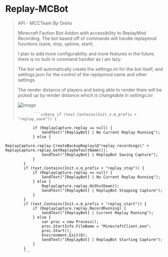 # Replay-MCBot
 
> API - MCCTeam By Orelio
> 
> Minecraft Faction Bot-Addon with accessibility to ReplayMod Recording. The bot based off of commands will handle replaymod functions (save, stop, uptime, start).
>
> I plan to add more configurability and more features in the future, there is no bulit in command handler as I am lazy. 
>
> The bot will automatically create the settings.ini for the bot itself, and settings.json for the control of the replaymod name and other settings.
>
>The render distance of players and being able to render them will be picked up by render distance which is changeable in settings.ini
>
> ![image](https://user-images.githubusercontent.com/93289395/141695669-d634e1ed-015b-4ca5-b273-8f7a64bf242d.png)
> 
>            ```csharp if (text.Contains(Init.v.m_prefix + "replay_save")) {
                if (ReplayCapture.replay == null) {
                    SendText("[ReplayBot] | No Current Replay Running");
                } else {
                    ReplayCapture.replay.CreateBackupReplay(@"replay_recordings\" + ReplayCapture.replay.GetReplayDefaultName());
                    SendText("[ReplayBot] | ReplayBot Saving Capture");
                }
            }
            if (text.Contains(Init.v.m_prefix + "replay_stop")) {
                if (ReplayCapture.replay == null) {
                    SendText("[ReplayBot] | No Current Replay Running");
                } else {
                    ReplayCapture.replay.OnShutDown();
                    SendText("[ReplayBot] | ReplayBot Stopping Capture");
                }   
            }
            if (text.Contains(Init.v.m_prefix + "replay_start")) {
                if (ReplayCapture.replay.RecordRunning) {
                    SendText("[ReplayBot] | Current Replay Running");
                } else {
                    var proc = new Process();
                    proc.StartInfo.FileName = "MinecraftClient.exe";
                    proc.Start();
                    Environment.Exit(0);
                    SendText("[ReplayBot] | ReplayBot Starting Capture");
                }
            }
            ```
